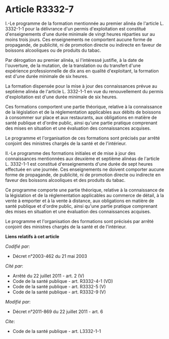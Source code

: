# Article R3332-7

I.-Le programme de la formation mentionnée au premier alinéa de l'article L. 3332-1-1 pour la délivrance d'un permis
d'exploitation est constitué d'enseignements d'une durée minimale de vingt heures réparties sur au moins trois jours. Ces
enseignements ne comportent aucune forme de propagande, de publicité, ni de promotion directe ou indirecte en faveur de
boissons alcooliques ou de produits du tabac. 

Par dérogation au premier alinéa, si l'intéressé justifie, à la date de l'ouverture, de la mutation, de la translation ou du
transfert d'une expérience professionnelle de dix ans en qualité d'exploitant, la formation est d'une durée minimale de six
heures. 

La formation dispensée pour la mise à jour des connaissances prévue au septième alinéa de l'article L. 3332-1-1 en vue du
renouvellement du permis d'exploitation est d'une durée minimale de six heures. 

Ces formations comportent une partie théorique, relative à la connaissance de la législation et de la réglementation
applicables aux débits de boissons à consommer sur place et aux restaurants, aux obligations en matière de santé publique et
d'ordre public, ainsi qu'une partie pratique comprenant des mises en situation et une évaluation des connaissances acquises. 

Le programme et l'organisation de ces formations sont précisés par arrêté conjoint des ministres chargés de la santé et de
l'intérieur. 

II.-Le programme des formations initiales et de mise à jour des connaissances mentionnées aux deuxième et septième alinéas de
l'article L. 3332-1-1 est constitué d'enseignements d'une durée de sept heures effectuée en une journée. Ces enseignements ne
doivent comporter aucune forme de propagande, de publicité, ni de promotion directe ou indirecte en faveur des boissons
alcooliques et des produits du tabac. 

Ce programme comporte une partie théorique, relative à la connaissance de la législation et de la réglementation applicables
au commerce de détail, à la vente à emporter et à la vente à distance, aux obligations en matière de santé publique et
d'ordre public, ainsi qu'une partie pratique comprenant des mises en situation et une évaluation des connaissances acquises. 

Le programme et l'organisation des formations sont précisés par arrêté conjoint des ministres chargés de la santé et de
l'intérieur.

**Liens relatifs à cet article**

_Codifié par_:

  - Décret n°2003-462 du 21 mai 2003

_Cité par_:

  - Arrêté du 22 juillet 2011 - art. 2 (V)
  - Code de la santé publique - art. R3332-4-1 (VD)
  - Code de la santé publique - art. R3332-5 (V)
  - Code de la santé publique - art. R3332-9 (V)

_Modifié par_:

  - Décret n°2011-869 du 22 juillet 2011 - art. 6

_Cite_:

  - Code de la santé publique - art. L3332-1-1
